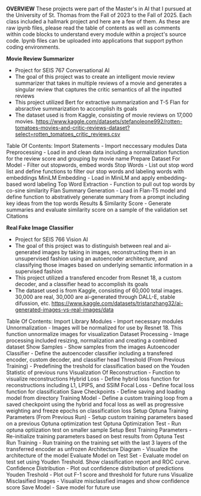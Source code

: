 **OVERVIEW**
These projects were part of the Master's in AI that I pursued at the University of St. Thomas from the Fall of 2023 to the Fall of 2025. Each class included a hallmark project and here are a few of them. As these are raw ipynb files, please read the table of contents as well as comments within code blocks to understand every module within a project's source code.
Ipynb files can be uploaded into applications that support python coding environments. 

**Movie Review Summarizer**
- Project for SEIS 767 Conversational AI
- The goal of this project was to create an intelligent movie review summarizer that takes in multiple reviews of a movie and generates a singular review that captures the critic semantics of all the inputted reviews
- This project utilized Bert for extractive summarization and T-5 Flan for absractive summarization to accomplish its goals
- The dataset used is from Kaggle, consisting of movie reviews on 17,000 movies. https://www.kaggle.com/datasets/stefanoleone992/rotten-tomatoes-movies-and-critic-reviews-dataset?select=rotten_tomatoes_critic_reviews.csv

Table Of Contents:
Import Statements - Import neccessary modules
Data Preprocessing - Load in and clean data including a normalization function for the review score and grouping by movie name
Prepare Dataset For Model - Filter out stopwords, embed words
Stop Words - List out stop word list and define functions to filter our stop words and labeling words with embeddings
MiniLM Embedding - Load in MiniLM and apply embedding-based word labeling
Top Word Extraction - Function to pull out top words by co-sine similarity
Flan Summary Generation - Load in Flan-T5 model and define function to abstratively generate summary from a prompt including key ideas from the top words
Results & Similarity Score - Generate summaries and evaluate similarity score on a sample of the validation set
Citations

**Real Fake Image Classifier**
- Project for SEIS 766 Vision AI
- The goal of this project was to distinguish between real and ai-generated images by taking in images, reconstructing them in an unsupervised fashion using an autoencoder architecture, and classifying those images based on underlying semantic information in a supervised fashion
- This project utilized a transfered encoder from Resnet 18, a custom decoder, and a classifier head to accomplish its goals
- The dataset used is from Kaggle, consisting of 60,000 total images. 30,000 are real, 30,000 are ai-generated through DALL-E, stable difussion, etc. https://www.kaggle.com/datasets/tristanzhang32/ai-generated-images-vs-real-images/data
  
Table Of Contents:
Import Library Modules - Import necessary modules
Unnormalization - Images will be normalized for use by Resnet 18. This function unnormalize images for visualization
Dataset Processing - Image processing included resizing, normalization and creating a combined dataset
Show Samples - Show samples from the images
Autoencoder Classifier - Define the autoencoder classifier including a transfered encoder, custom decoder, and classifier head
Threshold (From Previous Training) - Predefining the treshold for classification based on the Youden Statistic of previous runs
Visualization Of Reconstruction - Function to visualize reconstructions
Hybrid Loss - Define hybrid loss function for reconstructions including L1, LPIPS, and SSIM
Focal Loss - Define focal loss function for classification
Save Checkpoints - Define saving and loading model from directory
Training Model - Define a custom training loop from a saved checkpoint using the hybrid and focal loss as well as progressive weighting and freeze epochs on classification loss
Setup Optuna Training Parameters (From Previous Run) - Setup custom training parameters based on a previous Optuna optimization test
Optuna Optimization Test - Run optuna optiization test on smaller sample
Setup Best Training Parameters - Re-initialize training parameters based on best results from Optuna Test
Run Training - Run training on the training set with the last 3 layers of the transferred encoder as unfrozen
Architecture Diagram - Visualize the architecture of the model
Evaluate Model on Test Set - Evaluate model on test set using Youden Treshold. Show classification report and ROC curve.
Confidence Distribution - Plot out confidence distribution of predictions
Youden Treshold - Plot out F-1 score and threshold for future runs
Visualize Misclasified Images - Visualize misclassfied images and show confidence score
Save Model - Save model for future use 
